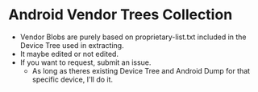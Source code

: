 # Android Vendor Trees Collection
- Vendor Blobs are purely based on proprietary-list.txt included in the Device Tree used in extracting.
- It maybe edited or not edited.
- If you want to request, submit an issue.
    - As long as theres existing Device Tree and Android Dump for that specific device, I'll do it.

